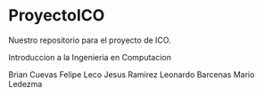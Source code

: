 # ProyectoICO
Nuestro repositorio para el proyecto de ICO.

Introduccion a la Ingenieria en Computacion

Brian Cuevas
Felipe Leco
Jesus Ramirez
Leonardo Barcenas
Mario Ledezma
